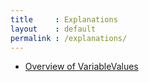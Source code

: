 ```yaml
---
title     : Explanations
layout    : default
permalink : /explanations/
---
```


- [Overview of VariableValues](overview)